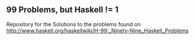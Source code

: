99 Problems, but Haskell != 1
-----------------------------

Repository for the Solutions to the problems found on http://www.haskell.org/haskellwiki/H-99:_Ninety-Nine_Haskell_Problems
